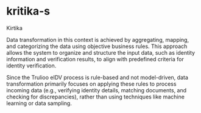 # kritika-s
Kirtika

Data transformation in this context is achieved by aggregating, mapping, and categorizing the data using objective business rules. This approach allows the system to organize and structure the input data, such as identity information and verification results, to align with predefined criteria for identity verification.

Since the Trulioo eIDV process is rule-based and not model-driven, data transformation primarily focuses on applying these rules to process incoming data (e.g., verifying identity details, matching documents, and checking for discrepancies), rather than using techniques like machine learning or data sampling.
